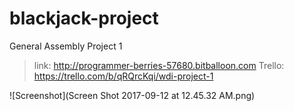 # blackjack-project
General Assembly Project 1


>link: http://programmer-berries-57680.bitballoon.com
>Trello: https://trello.com/b/qRQrcKqi/wdi-project-1

![Screenshot](Screen Shot 2017-09-12 at 12.45.32 AM.png)

